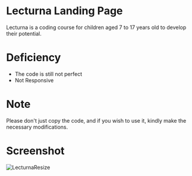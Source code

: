# Lecturna Landing Page
Lecturna is a coding course for children aged 7 to 17 years old to develop their potential.

# Deficiency
- The code is still not perfect <br>
- Not Responsive


# Note
Please don't just copy the code, and if you wish to use it, kindly make the necessary modifications.

# Screenshot
![LecturnaResize](https://github.com/YokoHermanto1/Lecturna/assets/145733702/553c7919-8ee2-47e1-85fd-a1d26c354659)


